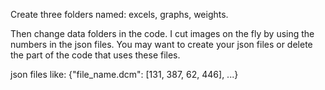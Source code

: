Create three folders named: excels, graphs, weights.

Then change data folders in the code. I cut images on the fly by using the numbers in the json files. You may want to create your json files or delete the part of the code that uses these files.

json files like: {"file_name.dcm": [131, 387, 62, 446], ...}
